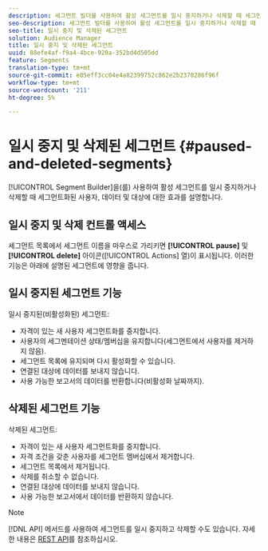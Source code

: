 ```yaml
---
description: 세그먼트 빌더를 사용하여 활성 세그먼트를 일시 중지하거나 삭제할 때 세그먼트화된 사용자, 데이터 및 대상에 대한 효과를 설명합니다.
seo-description: 세그먼트 빌더를 사용하여 활성 세그먼트를 일시 중지하거나 삭제할 때 세그먼트화된 사용자, 데이터 및 대상에 대한 효과를 설명합니다.
seo-title: 일시 중지 및 삭제된 세그먼트
solution: Audience Manager
title: 일시 중지 및 삭제된 세그먼트
uuid: 88efe4af-f9a4-4bce-920a-352bd4d505dd
feature: Segments
translation-type: tm+mt
source-git-commit: e05eff3cc04e4a82399752c862e2b2370286f96f
workflow-type: tm+mt
source-wordcount: '211'
ht-degree: 5%

---
```



# 일시 중지 및 삭제된 세그먼트 {#paused-and-deleted-segments}

[!UICONTROL Segment Builder]을(를) 사용하여 활성 세그먼트를 일시 중지하거나 삭제할 때 세그먼트화된 사용자, 데이터 및 대상에 대한 효과를 설명합니다.

## 일시 중지 및 삭제 컨트롤 액세스

세그먼트 목록에서 세그먼트 이름을 마우스로 가리키면 **[!UICONTROL pause]** 및 **[!UICONTROL delete]** 아이콘([!UICONTROL Actions] 열)이 표시됩니다. 이러한 기능은 아래에 설명된 세그먼트에 영향을 줍니다.

## 일시 중지된 세그먼트 기능

일시 중지된(비활성화된) 세그먼트:

* 자격이 있는 새 사용자 세그먼트화를 중지합니다.
* 사용자의 세그멘테이션 상태/멤버십을 유지합니다(세그먼트에서 사용자를 제거하지 않음).
* 세그먼트 목록에 유지되며 다시 활성화할 수 있습니다.
* 연결된 대상에 데이터를 보내지 않습니다.
* 사용 가능한 보고서의 데이터를 반환합니다(비활성화 날짜까지).

## 삭제된 세그먼트 기능

삭제된 세그먼트:

* 자격이 있는 새 사용자 세그먼트화를 중지합니다.
* 자격 조건을 갖춘 사용자를 세그먼트 멤버십에서 제거합니다.
* 세그먼트 목록에서 제거됩니다.
* 삭제를 취소할 수 없습니다.
* 연결된 대상에 데이터를 보내지 않습니다.
* 사용 가능한 보고서에서 데이터를 반환하지 않습니다.

>[!NOTE]
>
>[!DNL API] 메서드를 사용하여 세그먼트를 일시 중지하고 삭제할 수도 있습니다. 자세한 내용은 [REST API](../../api/rest-api-main/rest-api-main.md)를 참조하십시오.